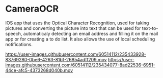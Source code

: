 # CameraOCR
IOS app that uses the Optical Character Recognition, used for taking pictures and converting the picture into text that can be used for text-to-speech, automaticaly detecting an email address and filling it on the mail app or for creating a to do list. It also allows the use of local scheduling notifications.


https://user-images.githubusercontent.com/60514112/235433928-83769280-0be6-4263-81b1-26854adff209.mov
https://user-images.githubusercontent.com/60514112/235434077-8ad22536-6951-44ce-afc5-4373268d040b.mov

